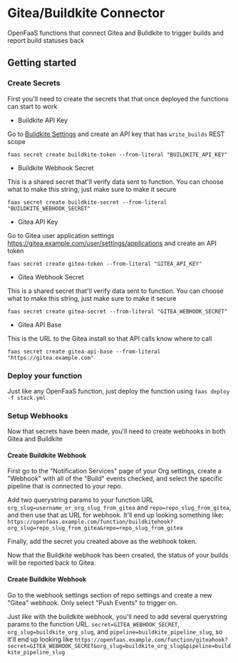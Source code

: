 # Gitea/Buildkite Connector

OpenFaaS functions that connect Gitea and Bulidkite to trigger builds and report build statuses back

## Getting started

### Create Secrets

First you'll need to create the secrets that that once deployed the functions can start to work

* Buildkite API Key

Go to [Bulidkite Settings](https://buildkite.com/user/api-access-tokens) and create an API key that has `write_builds` REST scope

`faas secret create buildkite-token --from-literal "BUILDKITE_API_KEY"`

* Buildkite Webhook Secret

This is a shared secret that'll verify data sent to function. You can choose what to make this string, just make sure to make it secure

`faas secret create buildkite-secret --from-literal "BUILDKITE_WEBHOOK_SECRET"`

* Gitea API Key

Go to Gitea user application settings https://gitea.example.com/user/settings/applications and create an API token

`faas secret create gitea-token --from-literal "GITEA_API_KEY"`

* Gitea Webhook Secret

This is a shared secret that'll verify data sent to function. You can choose what to make this string, just make sure to make it secure

`faas secret create gitea-secret --from-literal "GITEA_WEBHOOK_SECRET"`

* Gitea API Base

This is the URL to the Gitea install so that API calls know where to call

`faas secret create gitea-api-base --from-literal "https://gitea.example.com"`


### Deploy your function

Just like any OpenFaaS function, just deploy the function using `faas deploy -f stack.yml`

### Setup Webhooks

Now that secrets have been made, you'll need to create webhooks in both Gitea and Buildkite

#### Create Buildkite Webhook

First go to the "Notification Services" page of your Org settings, create a "Webhook" with all of the "Build" events checked, and select the specific pipeline that is connected to your repo.

Add two querystring params to your function URL `org_slug=username_or_org_slug_from_gitea` and `repo=repo_slug_from_gitea`, and then use that as URL for webhook. It'll end up looking something like: `https://openfaas.example.com/function/buildkitehook?org_slug=repo_slug_from_gitea&repo=repo_slug_from_gitea`

Finally, add the secret you created above as the webhook token.

Now that the Buildkite webhook has been created, the status of your builds will be reported back to Gitea.

#### Create Buildkite Webhook

Go to the webhook settings section of repo settings and create a new "Gitea" webhook. Only select "Push Events" to trigger on.

Just like with the buildkite webhook, you'll need to add several querystring params to the function URL. `secret=GITEA_WEBHOOK_SECRET`, `org_slug=buildkite_org_slug`, and `pipeline=buildkite_pipeline_slug`, so it'll end up looking like `https://openfaas.example.com/function/giteahook?secret=GITEA_WEBHOOK_SECRET&org_slug=buildkite_org_slug&pipeline=buildkite_pipeline_slug`
